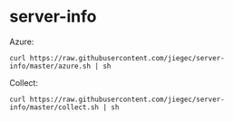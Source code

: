 # server-info

Azure:

```
curl https://raw.githubusercontent.com/jiegec/server-info/master/azure.sh | sh
```

Collect:

```
curl https://raw.githubusercontent.com/jiegec/server-info/master/collect.sh | sh
```
